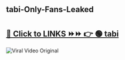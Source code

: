 
 ## tabi-Only-Fans-Leaked

# <h2><a href="https://clipsfans.com/tabi&ref=git">🔗 Click to LINKS ⏩⏩ 👉 🟢 tabi </a></h2>

<a href="https://clipsfans.com/tabi&ref=git" rel="nofollow" data-target="animated-image.originalLink"><img src="https://i.ibb.co.com/xMMVF88/686577567.gif" alt="Viral Video Original" style="max-width: 100%; display: inline-block;" data-target="animated-image.originalImage"></a>
